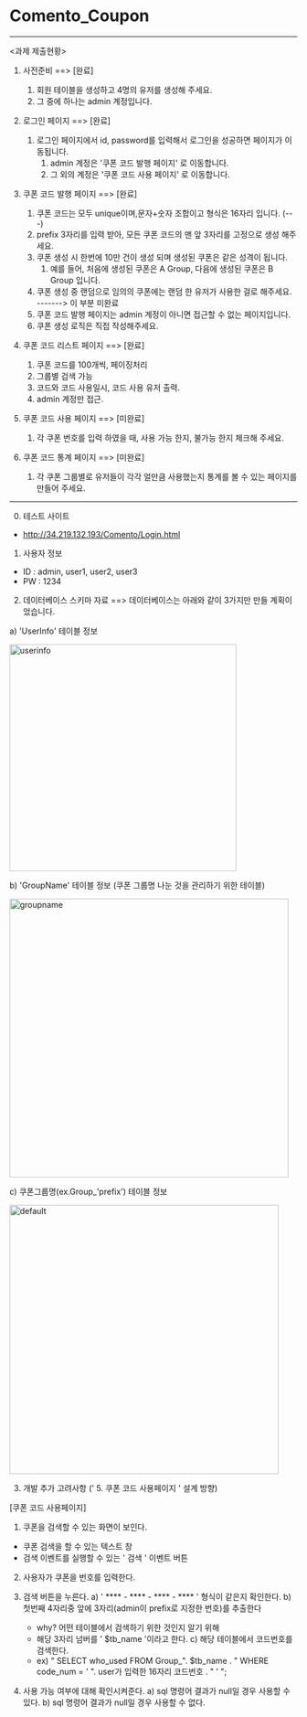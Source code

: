 # Comento_Coupon
-----------------------------------
<과제 제출현황>

1. 사전준비 ==> [완료]
    1. 회원 테이블을 생성하고 4명의 유저를 생성해 주세요.
    2. 그 중에 하나는 admin 계정입니다.

2. 로그인 페이지 ==> [완료]
    1. 로그인 페이지에서 id, password를 입력해서 로그인을 성공하면 페이지가 이동됩니다.
        1. admin 계정은 '쿠폰 코드 발행 페이지' 로 이동합니다.
        2. 그 외의 계정은 '쿠폰 코드 사용 페이지' 로 이동합니다.

3. 쿠폰 코드 발행 페이지 ==> [완료]
    1. 쿠폰 코드는 모두 unique이며,문자+숫자 조합이고 형식은 16자리 입니다. (---)
    2. prefix 3자리를 입력 받아, 모든 쿠폰 코드의 맨 앞 3자리를 고정으로 생성 해주세요.
    3. 쿠폰 생성 시 한번에 10만 건이 생성 되며 생성된 쿠폰은 같은 성격이 됩니다.
        1. 예를 들어, 처음에 생성된 쿠폰은 A Group, 다음에 생성된 쿠폰은 B Group 입니다.
    4. 쿠폰 생성 중 랜덤으로 임의의 쿠폰에는 랜덤 한 유저가 사용한 걸로 해주세요.      -------> 이 부분 미완료
    5. 쿠폰 코드 발행 페이지는 admin 계정이 아니면 접근할 수 없는 페이지입니다.
    6. 쿠폰 생성 로직은 직접 작성해주세요.

4. 쿠폰 코드 리스트 페이지 ==> [완료]
    1. 쿠폰 코드를 100개씩, 페이징처리
    2. 그룹별 검색 가능
    3. 코드와 코드 사용일시, 코드 사용 유저 출력.
    4. admin 계정만 접근.
    
5. 쿠폰 코드 사용 페이지 ==> [미완료]
    1. 각 쿠폰 번호를 입력 하였을 때, 사용 가능 한지, 불가능 한지 체크해 주세요.

6. 쿠폰 코드 통계 페이지 ==> [미완료]
    1. 각 쿠폰 그룹별로 유저들이 각각 얼만큼 사용했는지 통계를 볼 수 있는 페이지를 만들어 주세요.
    
----------------------------------------------------------------------

0. 테스트 사이트
 - http://34.219.132.193/Comento/Login.html



1. 사용자 정보
 - ID : admin, user1, user2, user3
 - PW : 1234
 

2. 데이터베이스 스키마 자료
==> 데이터베이스는 아래와 같이 3가지만 만들 계획이었습니다.

 a) 'UserInfo' 테이블 정보
 
 
<img width="397" alt="userinfo" src="https://user-images.githubusercontent.com/30804139/49858869-6c65c500-fe39-11e8-9292-8d2730facb21.png">
 
 



 b) 'GroupName' 테이블 정보 (쿠폰 그룹명 나눈 것을 관리하기 위한 테이블)
 
 
<img width="488" alt="groupname" src="https://user-images.githubusercontent.com/30804139/49858947-a33bdb00-fe39-11e8-86f7-32a5d6b4039a.png">

 
 
 c) 쿠폰그룹명(ex.Group_'prefix') 테이블 정보
 
 
 <img width="471" alt="default" src="https://user-images.githubusercontent.com/30804139/49859043-eb5afd80-fe39-11e8-8b8e-9e8113fd7f67.png">




3. 개발 추가 고려사항 (' 5. 쿠폰 코드 사용페이지 ' 설계 방향)

[쿠폰 코드 사용페이지]
1. 쿠폰을 검색할 수 있는 화면이 보인다.
  - 쿠폰 검색을 할 수 있는 텍스트 창
  - 검색 이벤트를 실행할 수 있는 ' 검색 ' 이벤트 버튼

2. 사용자가 쿠폰을 번호를 입력한다.

3. 검색 버튼을 누른다.
   a) ' **** - **** - **** - **** ' 형식이 같은지 확인한다.
   b) 첫번째 4자리중 앞에 3자리(admin이 prefix로 지정한 번호)를 추출한다
      - why? 어떤 테이블에서 검색하기 위한 것인지 알기 위해
      - 해당 3자리 넘버를 ' $tb_name '이라고 한다.
   c) 해당 테이블에서 코드번호를 검색한다.
      - ex) " SELECT who_used FROM Group_". $tb_name . " WHERE code_num = ' ". user가 입력한 16자리 코드번호 . " ' ";

4. 사용 가능 여부에 대해 확인시켜준다.
   a) sql 명령어 결과가 null일 경우 사용할 수 있다.
   b) sql 명령어 결과가 null일 경우 사용할 수 없다.
	
